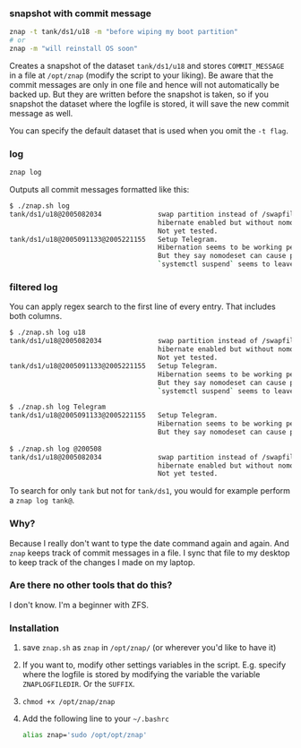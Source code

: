 ### snapshot with commit message
```bash
znap -t tank/ds1/u18 -m "before wiping my boot partition"
# or
znap -m "will reinstall OS soon"
```

Creates a snapshot of the dataset `tank/ds1/u18` and stores `COMMIT_MESSAGE` in a file at `/opt/znap` (modify the script to your liking).
Be aware that the commit messages are only in one file and hence will not automatically be backed up. But they are written before the snapshot is taken, so if you snapshot the dataset where the logfile is stored, it will save the new commit message as well.

You can specify the default dataset that is used when you omit the `-t flag`.

### log

```bash
znap log
```

Outputs all commit messages formatted like this:

```bash
$ ./znap.sh log
tank/ds1/u18@2005082034              swap partition instead of /swapfile.
                                     hibernate enabled but without nomodeset yet.
                                     Not yet tested.
tank/ds1/u18@2005091133@2005221155   Setup Telegram.
                                     Hibernation seems to be working perfectly.
                                     But they say nomodeset can cause performance hits.
                                     `systemctl suspend` seems to leave the screen on?

```

### filtered log

You can apply regex search to the first line of every entry. That includes both columns.

```bash
$ ./znap.sh log u18
tank/ds1/u18@2005082034              swap partition instead of /swapfile.
                                     hibernate enabled but without nomodeset yet.
                                     Not yet tested.
tank/ds1/u18@2005091133@2005221155   Setup Telegram.
                                     Hibernation seems to be working perfectly.
                                     But they say nomodeset can cause performance hits.
                                     `systemctl suspend` seems to leave the screen on?

$ ./znap.sh log Telegram
tank/ds1/u18@2005091133@2005221155   Setup Telegram.
                                     Hibernation seems to be working perfectly.
                                     But they say nomodeset can cause performance hits.
      
$ ./znap.sh log @200508
tank/ds1/u18@2005082034              swap partition instead of /swapfile.
                                     hibernate enabled but without nomodeset yet.
                                     Not yet tested.

```

To search for only `tank` but not for `tank/ds1`, you would for example perform a `znap log tank@`.

### Why?

Because I really don't want to type the date command again and again.
And `znap` keeps track of commit messages in a file. I sync that file to my desktop to keep track of the changes I made on my laptop.

### Are there no other tools that do this?

I don't know. I'm a beginner with ZFS.

### Installation

1. save `znap.sh` as `znap` in `/opt/znap/` 
   (or wherever you'd like to have it)

2. If you want to, modify other settings variables in the script. E.g. specify where the logfile is stored by modifying the variable the variable `ZNAPLOGFILEDIR`. Or the `SUFFIX`.

3. `chmod +x /opt/znap/znap`

4. Add the following line to your `~/.bashrc`

   ```bash
   alias znap='sudo /opt/opt/znap'
   ```

   